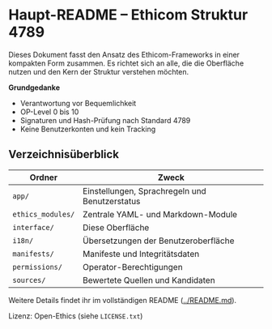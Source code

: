 # Haupt-README – Ethicom Struktur 4789

Dieses Dokument fasst den Ansatz des Ethicom-Frameworks in einer kompakten Form zusammen. Es richtet sich an alle, die die Oberfläche nutzen und den Kern der Struktur verstehen möchten.

**Grundgedanke**

- Verantwortung vor Bequemlichkeit
- OP-Level 0 bis 10
- Signaturen und Hash-Prüfung nach Standard 4789
- Keine Benutzerkonten und kein Tracking

## Verzeichnisüberblick

| Ordner | Zweck |
|-------|-------|
| `app/` | Einstellungen, Sprachregeln und Benutzerstatus |
| `ethics_modules/` | Zentrale YAML- und Markdown-Module |
| `interface/` | Diese Oberfläche |
| `i18n/` | Übersetzungen der Benutzeroberfläche |
| `manifests/` | Manifeste und Integritätsdaten |
| `permissions/` | Operator-Berechtigungen |
| `sources/` | Bewertete Quellen und Kandidaten |

Weitere Details findet ihr im vollständigen README ([../README.md](../README.md)).

Lizenz: Open-Ethics (siehe `LICENSE.txt`)
